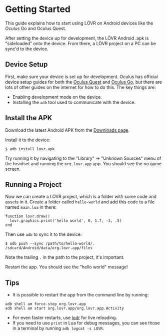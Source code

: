 Getting Started
===

This guide explains how to start using LÖVR on Android devices like the Oculus Go and Oculus Quest.

After setting the device up for development, the LÖVR Android .apk is "sideloaded" onto the device.
From there, a LÖVR project on a PC can be sync'd to the device.

Device Setup
---

First, make sure your device is set up for development.  Oculus has official device setup guides
for both the [Oculus Quest](https://developer.oculus.com/documentation/quest/latest/concepts/mobile-device-setup-quest/)
and [Oculus Go](https://developer.oculus.com/documentation/mobilesdk/latest/concepts/mobile-device-setup-go/),
but there are lots of other guides on the internet for how to do this.  The key things are:

- Enabling development mode on the device.
- Installing the `adb` tool used to communicate with the device.

Install the APK
---

Download the latest Android APK from the [Downloads page](https://lovr.org/downloads).

Install it to the device:

    $ adb install lovr.apk

Try running it by navigating to the "Library" -> "Unknown Sources" menu of the headset and running
the `org.lovr.app` app.  You should see the no game screen.

Running a Project
---

Now we can create a LÖVR project, which is a folder with some code and assets in it.  Create a
folder called `hello-world` and add this code to a file named `main.lua` in there:

    function lovr.draw()
      lovr.graphics.print('hello world', 0, 1.7, -3, .5)
    end

Then use `adb` to sync it to the device:

    $ adb push --sync /path/to/hello-world/. /sdcard/Android/data/org.lovr.app/files

Note the trailing `.` in the path to the project, it's important.

Restart the app.  You should see the "hello world" message!

Tips
---

- It is possible to restart the app from the command line by running:

<pre><code>adb shell am force-stop org.lovr.app
adb shell am start org.lovr.app/org.lovr.app.Activity
</code></pre>

- For even faster restarts, use [lodr](https://github.com/mcclure/lodr) for live reloading.
- If you need to use `print` in Lua for debug messages, you can see those in a terminal by running
  `adb logcat -s LOVR`.

